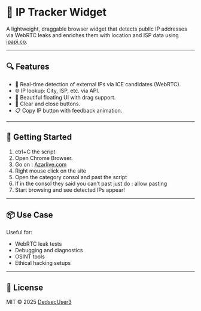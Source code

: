# 📡 IP Tracker Widget

A lightweight, draggable browser widget that detects public IP addresses via WebRTC leaks and enriches them with location and ISP data using [ipapi.co](https://ipapi.co/).

---

## 🔍 Features

- 🔧 Real-time detection of external IPs via ICE candidates (WebRTC).
- 🌐 IP lookup: City, ISP, etc. via API.
- 🧱 Beautiful floating UI with drag support.
- 🧹 Clear and close buttons.
- 📋 Copy IP button with feedback animation.

---

## 🚀 Getting Started

1. ctrl+C the script
2. Open Chrome Browser.
3. Go on : [Azarlive.com](https://azarlive.com) 
4. Right mouse click on the site
5. Open the category consol and past the script
6. If in the consol they said you can't past just do : allow pasting
7. Start browsing and see detected IPs appear!

---

## 📦 Use Case

Useful for:

- WebRTC leak tests
- Debugging and diagnostics
- OSINT tools
- Ethical hacking setups

---

## 📜 License

MIT © 2025 [DedsecUser3](https://github.com/DedsecUser3)
